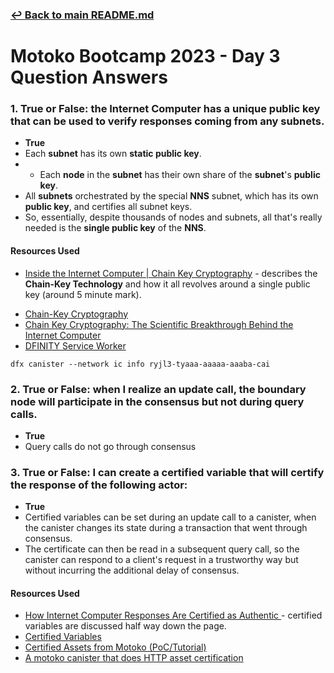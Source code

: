### [↩ Back to main README.md](../README.md)

# Motoko Bootcamp 2023 - Day 3 Question Answers

### 1. True or False: the Internet Computer has a unique public key that can be used to verify responses coming from any subnets.

* **True**
* Each **subnet** has its own **static public key**.
* * Each **node** in the **subnet** has their own share of the **subnet**'s **public key**.
* All **subnets** orchestrated by the special **NNS** subnet, which has its own **public key**, and certifies all subnet keys.
* So, essentially, despite thousands of nodes and subnets, all that's really needed is the **single public key** of the **NNS**.

#### Resources Used

- [Inside the Internet Computer | Chain Key Cryptography](https://www.youtube.com/watch?v=vUcDRFC09J0) - describes the **Chain-Key Technology** and how it all revolves around a single public key (around 5 minute mark).

* [Chain-Key Cryptography](https://internetcomputer.org/how-it-works/chain-key-technology/)
* [Chain Key Cryptography: The Scientific Breakthrough Behind the Internet Computer](https://medium.com/dfinity/chain-key-technology-one-public-key-for-the-internet-computer-6a3644901e28)
* [DFINITY Service Worker](https://www.npmjs.com/package/@dfinity/service-worker)

`dfx canister --network ic info ryjl3-tyaaa-aaaaa-aaaba-cai`
    
### 2. True or False: when I realize an update call, the boundary node will participate in the consensus but not during query calls.

* **True**
* Query calls do not go through consensus

### 3. True or False: I can create a certified variable that will certify the response of the following actor:

* **True**
* Certified variables can be set during an update call to a canister, when the canister changes its state during a transaction that went through consensus.
* The certificate can then be read in a subsequent query call, so the canister can respond to a client's request in a trustworthy way but without incurring the additional delay of consensus.

#### Resources Used

* [How Internet Computer Responses Are Certified as Authentic
](https://medium.com/dfinity/how-internet-computer-responses-are-certified-as-authentic-2ff1bb1ea659) - certified variables are discussed half way down the page.
* [Certified Variables](https://internetcomputer.org/how-it-works/response-certification/)
* [Certified Assets from Motoko (PoC/Tutorial)](https://forum.dfinity.org/t/certified-assets-from-motoko-poc-tutorial/7263)
* [A motoko canister that does HTTP asset certification
](https://github.com/nomeata/motoko-certified-http)